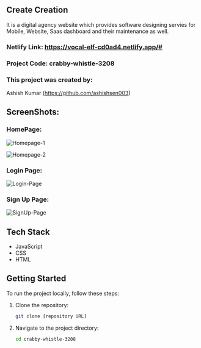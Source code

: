 ## Create Creation

It is a digital agency website which provides software designing servies for Mobile, Website, Saas dashboard and their maintenance as well.

### Netlify Link: https://vocal-elf-cd0ad4.netlify.app/#

### Project Code: crabby-whistle-3208


### This project was created by:
Ashish Kumar (https://github.com/ashishsen003)

## ScreenShots:
### HomePage:
![Homepage-1](https://github.com/ashishsen003/crabby-whistle-3208/assets/112822104/7ca7500c-6f18-4465-ac64-0d821191388d)

![Homepage-2](https://github.com/ashishsen003/crabby-whistle-3208/assets/112822104/a1359195-0327-4192-9507-b4af30349f58)

### Login Page:
![Login-Page](https://github.com/ashishsen003/crabby-whistle-3208/assets/112822104/81e3d8d9-ed52-43b7-8bf2-5ea91e3db3ce)

### Sign Up Page:
![SignUp-Page](https://github.com/ashishsen003/crabby-whistle-3208/assets/112822104/7a098580-c0d1-44a8-bd7d-5dd55ca6222b)

## Tech Stack
- JavaScript
- CSS
- HTML

## Getting Started
To run the project locally, follow these steps:

1. Clone the repository:
   ```bash
   git clone [repository URL]
   ```

2. Navigate to the project directory:
   ```bash
   cd crabby-whistle-3208
   ```
